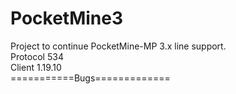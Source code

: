 # PocketMine3
Project to continue PocketMine-MP 3.x line support.<br>
Protocol 534<br>
Client 1.19.10<br>
===========Bugs=============<br>

